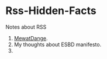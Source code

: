 # Rss-Hidden-Facts
Notes about RSS

1. [MewatDange](src/MewatDange/).
2. My thoughts about ESBD manifesto.
3. 




